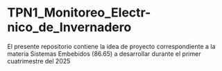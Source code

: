 # TPN1_Monitoreo_Electr-nico_de_Invernadero
El presente repositorio contiene la idea de proyecto correspondiente a la materia Sistemas Embebidos (86.65) a desarrollar durante el primer cuatrimestre del 2025
